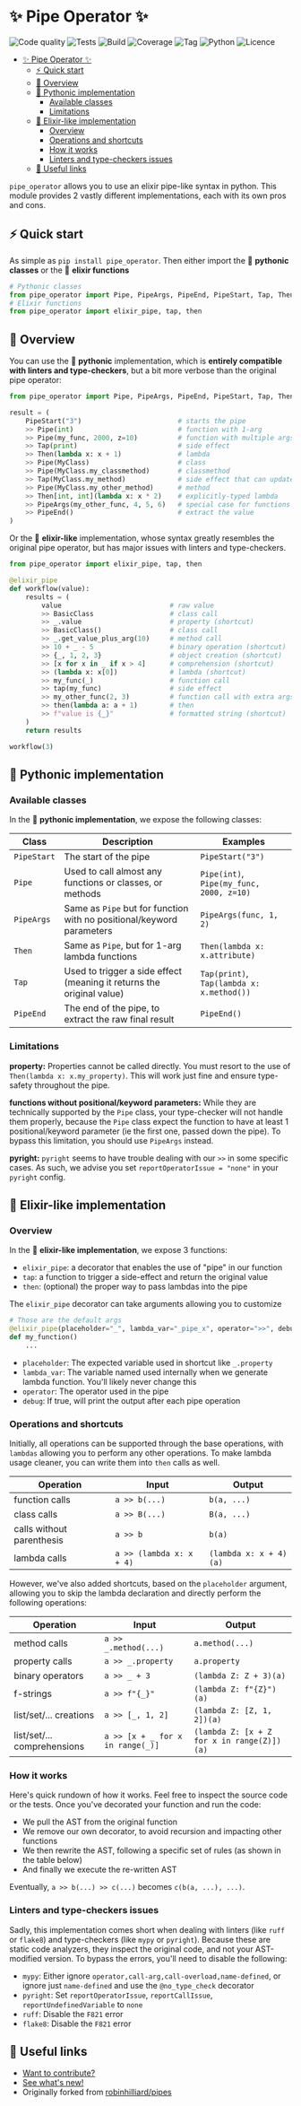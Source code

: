 # ✨ Pipe Operator ✨

![Code quality](https://github.com/Jordan-Kowal/pipe-operator/actions/workflows/code_quality.yml/badge.svg?branch=main)
![Tests](https://github.com/Jordan-Kowal/pipe-operator/actions/workflows/tests.yml/badge.svg?branch=main)
![Build](https://github.com/Jordan-Kowal/pipe-operator/actions/workflows/publish_package.yml/badge.svg?event=release)
![Coverage](https://badgen.net/badge/coverage/%3E90%25/pink)
![Tag](https://badgen.net/badge/tag/1.0.2/orange)
![Python](https://badgen.net/badge/python/3.9%20|%203.10%20|%203.11%20|%203.12)
![Licence](https://badgen.net/badge/licence/MIT)

- [✨ Pipe Operator ✨](#-pipe-operator-)
  - [⚡ Quick start](#-quick-start)
  - [📕 Overview](#-overview)
  - [🐍 Pythonic implementation](#-pythonic-implementation)
    - [Available classes](#available-classes)
    - [Limitations](#limitations)
  - [🍹 Elixir-like implementation](#-elixir-like-implementation)
    - [Overview](#overview)
    - [Operations and shortcuts](#operations-and-shortcuts)
    - [How it works](#how-it-works)
    - [Linters and type-checkers issues](#linters-and-type-checkers-issues)
  - [🔗 Useful links](#-useful-links)

`pipe_operator` allows you to use an elixir pipe-like syntax in python.
This module provides 2 vastly different implementations, each with its own pros and cons.

## ⚡ Quick start

As simple as `pip install pipe_operator`.
Then either import the 🐍 **pythonic classes** or the 🍹 **elixir functions**

```python
# Pythonic classes
from pipe_operator import Pipe, PipeArgs, PipeEnd, PipeStart, Tap, Then
# Elixir functions
from pipe_operator import elixir_pipe, tap, then
```

## 📕 Overview

You can use the 🐍 **pythonic** implementation, which is **entirely compatible with linters and type-checkers**,
but a bit more verbose than the original pipe operator:

```python
from pipe_operator import Pipe, PipeArgs, PipeEnd, PipeStart, Tap, Then

result = (
    PipeStart("3")                        # starts the pipe
    >> Pipe(int)                          # function with 1-arg
    >> Pipe(my_func, 2000, z=10)          # function with multiple args
    >> Tap(print)                         # side effect
    >> Then(lambda x: x + 1)              # lambda
    >> Pipe(MyClass)                      # class
    >> Pipe(MyClass.my_classmethod)       # classmethod
    >> Tap(MyClass.my_method)             # side effect that can update the original object
    >> Pipe(MyClass.my_other_method)      # method
    >> Then[int, int](lambda x: x * 2)    # explicitly-typed lambda
    >> PipeArgs(my_other_func, 4, 5, 6)   # special case for functions with no positional/keyword parameters
    >> PipeEnd()                          # extract the value
)
```

Or the 🍹 **elixir-like** implementation, whose syntax greatly resembles the original pipe operator,
but has major issues with linters and type-checkers.

```python
from pipe_operator import elixir_pipe, tap, then

@elixir_pipe
def workflow(value):
    results = (
        value                           # raw value
        >> BasicClass                   # class call
        >> _.value                      # property (shortcut)
        >> BasicClass()                 # class call
        >> _.get_value_plus_arg(10)     # method call
        >> 10 + _ - 5                   # binary operation (shortcut)
        >> {_, 1, 2, 3}                 # object creation (shortcut)
        >> [x for x in _ if x > 4]      # comprehension (shortcut)
        >> (lambda x: x[0])             # lambda (shortcut)
        >> my_func(_)                   # function call
        >> tap(my_func)                 # side effect
        >> my_other_func(2, 3)          # function call with extra args
        >> then(lambda a: a + 1)        # then
        >> f"value is {_}"              # formatted string (shortcut)
    )
    return results

workflow(3)
```

## 🐍 Pythonic implementation

### Available classes

In the 🐍 **pythonic implementation**, we expose the following classes:

| Class       | Description                                                           | Examples                                  |
| ----------- | --------------------------------------------------------------------- | ----------------------------------------- |
| `PipeStart` | The start of the pipe                                                 | `PipeStart("3")`                          |
| `Pipe`      | Used to call almost any functions or classes, or methods              | `Pipe(int)`, `Pipe(my_func, 2000, z=10)`  |
| `PipeArgs`  | Same as `Pipe` but for function with no positional/keyword parameters | `PipeArgs(func, 1, 2)`                    |
| `Then`      | Same as `Pipe`, but for 1-arg lambda functions                        | `Then(lambda x: x.attribute)`             |
| `Tap`       | Used to trigger a side effect (meaning it returns the original value) | `Tap(print)`, `Tap(lambda x: x.method())` |
| `PipeEnd`   | The end of the pipe, to extract the raw final result                  | `PipeEnd()`                               |

### Limitations

**property:** Properties cannot be called directly. You must resort to the use of `Then(lambda x: x.my_property)`.
This will work just fine and ensure type-safety throughout the pipe.

**functions without positional/keyword parameters:** While they are technically supported by the `Pipe` class,
your type-checker will not handle them properly, because the `Pipe` class expect the function to have
at least 1 positional/keyword parameter (ie the first one, passed down the pipe). To bypass this limitation,
you should use `PipeArgs` instead.

**pyright:** `pyright` seems to have trouble dealing with our `>>` in some specific cases. As such,
we advise you set `reportOperatorIssue = "none"` in your `pyright` config.

## 🍹 Elixir-like implementation

### Overview

In the 🍹 **elixir-like implementation**, we expose 3 functions:

- `elixir_pipe`: a decorator that enables the use of "pipe" in our function
- `tap`: a function to trigger a side-effect and return the original value
- `then`: (optional) the proper way to pass lambdas into the pipe

The `elixir_pipe` decorator can take arguments allowing you to customize

```python
# Those are the default args
@elixir_pipe(placeholder="_", lambda_var="_pipe_x", operator=">>", debug=False)
def my_function()
    ...
```

- `placeholder`: The expected variable used in shortcut like `_.property`
- `lambda_var`: The variable named used internally when we generate lambda function. You'll likely never change this
- `operator`: The operator used in the pipe
- `debug`: If true, will print the output after each pipe operation

### Operations and shortcuts

Initially, all operations can be supported through the base operations,
with `lambdas` allowing you to perform any other operations. To make lambda usage cleaner,
you can write them into `then` calls as well.

| Operation                 | Input                    | Output                 |
| ------------------------- | ------------------------ | ---------------------- |
| function calls            | `a >> b(...)`            | `b(a, ...)`            |
| class calls               | `a >> B(...)`            | `B(a, ...)`            |
| calls without parenthesis | `a >> b`                 | `b(a)`                 |
| lambda calls              | `a >> (lambda x: x + 4)` | `(lambda x: x + 4)(a)` |

However, we've also added shortcuts, based on the `placeholder` argument, allowing you
to skip the lambda declaration and directly perform the following operations:

| Operation                   | Input                            | Output                                     |
| --------------------------- | -------------------------------- | ------------------------------------------ |
| method calls                | `a >> _.method(...)`             | `a.method(...)`                            |
| property calls              | `a >> _.property`                | `a.property`                               |
| binary operators            | `a >> _ + 3`                     | `(lambda Z: Z + 3)(a)`                     |
| f-strings                   | `a >> f"{_}"`                    | `(lambda Z: f"{Z}")(a)`                    |
| list/set/... creations      | `a >> [_, 1, 2]`                 | `(lambda Z: [Z, 1, 2])(a)`                 |
| list/set/... comprehensions | `a >> [x + _ for x in range(_)]` | `(lambda Z: [x + Z for x in range(Z)])(a)` |

### How it works

Here's quick rundown of how it works. Feel free to inspect the source code or the tests.
Once you've decorated your function and run the code:

- We pull the AST from the original function
- We remove our own decorator, to avoid recursion and impacting other functions
- We then rewrite the AST, following a specific set of rules (as shown in the table below)
- And finally we execute the re-written AST

Eventually, `a >> b(...) >> c(...)` becomes `c(b(a, ...), ...)`.

### Linters and type-checkers issues

Sadly, this implementation comes short when dealing with linters (like `ruff` or `flake8`)
and type-checkers (like `mypy` or `pyright`). Because these are static code analyzers, they inspect
the original code, and not your AST-modified version. To bypass the errors, you'll need to disable
the following:

- `mypy`: Either ignore `operator,call-arg,call-overload,name-defined`, or ignore just `name-defined` and use the `@no_type_check` decorator
- `pyright`: Set `reportOperatorIssue`, `reportCallIssue`, `reportUndefinedVariable` to `none`
- `ruff`: Disable the `F821` error
- `flake8`: Disable the `F821` error

## 🔗 Useful links

- [Want to contribute?](CONTRIBUTING.md)
- [See what's new!](CHANGELOG.md)
- Originally forked from [robinhilliard/pipes](https://github.com/robinhilliard/pipes)
